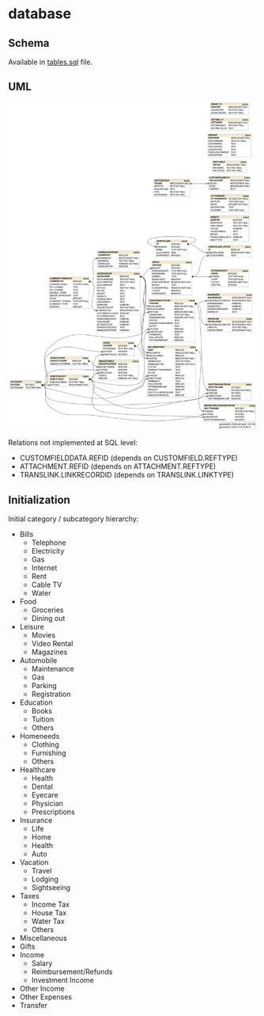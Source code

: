 database
========

## Schema

Available in [tables.sql](tables.sql) file.

## UML

![ER diagram](tables.png)

Relations not implemented at SQL level:

* CUSTOMFIELDDATA.REFID (depends on CUSTOMFIELD.REFTYPE)
* ATTACHMENT.REFID (depends on ATTACHMENT.REFTYPE)
* TRANSLINK.LINKRECORDID (depends on TRANSLINK.LINKTYPE)

## Initialization

Initial category / subcategory hierarchy:

* Bills
  * Telephone
  * Electricity
  * Gas
  * Internet
  * Rent
  * Cable TV
  * Water
* Food
  * Groceries
  * Dining out
* Leisure
  * Movies
  * Video Rental
  * Magazines
* Automobile
  * Maintenance
  * Gas
  * Parking
  * Registration
* Education
  * Books
  * Tuition
  * Others
* Homeneeds
  * Clothing
  * Furnishing
  * Others
* Healthcare
  * Health
  * Dental
  * Eyecare
  * Physician
  * Prescriptions
* Insurance
  * Life
  * Home
  * Health
  * Auto
* Vacation
  * Travel
  * Lodging
  * Sightseeing
* Taxes
  * Income Tax
  * House Tax
  * Water Tax
  * Others
* Miscellaneous
* Gifts
* Income
  * Salary
  * Reimbursement/Refunds
  * Investment Income
* Other Income
* Other Expenses
* Transfer
